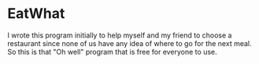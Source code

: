 # EatWhat
I wrote this program initially to help myself and my friend to choose a restaurant since none of us have any idea of where to go for the next meal. So this is that "Oh well" program that is free for everyone to use.
